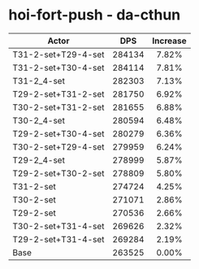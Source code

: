 # hoi-fort-push - da-cthun
| Actor | DPS | Increase |
|---|:---:|:---:|
|T31-2-set+T29-4-set|284134|7.82%|
|T31-2-set+T30-4-set|284114|7.81%|
|T31-2_4-set|282303|7.13%|
|T29-2-set+T31-2-set|281750|6.92%|
|T30-2-set+T31-2-set|281655|6.88%|
|T30-2_4-set|280594|6.48%|
|T29-2-set+T30-4-set|280279|6.36%|
|T30-2-set+T29-4-set|279959|6.24%|
|T29-2_4-set|278999|5.87%|
|T29-2-set+T30-2-set|278809|5.80%|
|T31-2-set|274724|4.25%|
|T30-2-set|271071|2.86%|
|T29-2-set|270536|2.66%|
|T30-2-set+T31-4-set|269626|2.32%|
|T29-2-set+T31-4-set|269284|2.19%|
|Base|263525|0.00%|

